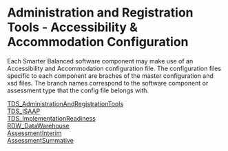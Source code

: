 # Administration and Registration Tools - Accessibility & Accommodation Configuration

Each Smarter Balanced software component may make use of an Accessibility and Accommodation configuration file.  The configuration files specific to each component are braches of the master configuration and xsd files.  The branch names correspond to the software component or assessment type that the config file belongs with.

[TDS_AdministrationAndRegistrationTools](https://github.com/SmarterApp/AccessibilityAccommodationConfigurations/tree/TDS_AdministrationAndRegistrationTools)<br>
[TDS_ISAAP](https://github.com/SmarterApp/AccessibilityAccommodationConfigurations/tree/TDS_ISAAP)<br>
[TDS_ImplementationReadiness](https://github.com/SmarterApp/AccessibilityAccommodationConfigurations/tree/TDS_ImplementationReadiness)<br>
[RDW_DataWarehouse](https://github.com/SmarterApp/AccessibilityAccommodationConfigurations/tree/RDW_DataWarehouse)<br>
[AssessmentInterim](https://github.com/SmarterApp/AccessibilityAccommodationConfigurations/tree/AssessmentInterim)<br>
[AssessmentSummative](https://github.com/SmarterApp/AccessibilityAccommodationConfigurations/tree/AssessmentSummative)<br>
